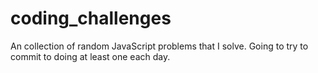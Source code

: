 # coding_challenges
An collection of random JavaScript problems that I solve. Going to try to commit to doing at least one each day.
